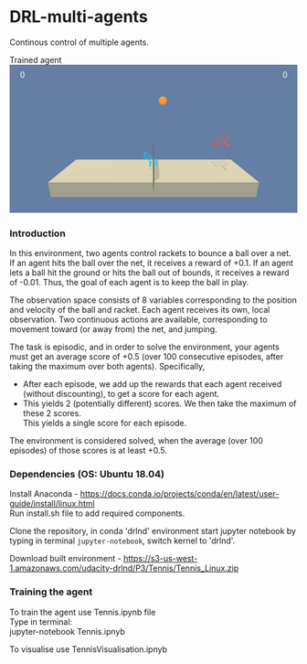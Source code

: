 # DRL-multi-agents
Continous control of multiple agents.

Trained agent  
![agent performance visualisation](cooperative_tennis.gif)


### Introduction  

In this environment, two agents control rackets to bounce a ball over a net. If an agent hits the ball over the net, it receives a reward of +0.1. If an agent lets a ball hit the ground or hits the ball out of bounds, it receives a reward of -0.01. Thus, the goal of each agent is to keep the ball in play.

The observation space consists of 8 variables corresponding to the position and velocity of the ball and racket. Each agent receives its own, local observation. Two continuous actions are available, corresponding to movement toward (or away from) the net, and jumping.

The task is episodic, and in order to solve the environment, your agents must get an average score of +0.5 (over 100 consecutive episodes, after taking the maximum over both agents). Specifically,  
* After each episode, we add up the rewards that each agent received (without discounting), to get a score for each agent.  
* This yields 2 (potentially different) scores. We then take the maximum of these 2 scores.  
This yields a single score for each episode.  

The environment is considered solved, when the average (over 100 episodes) of those scores is at least +0.5.


### Dependencies (OS: Ubuntu 18.04)  

Install Anaconda - https://docs.conda.io/projects/conda/en/latest/user-guide/install/linux.html  
Run install.sh file to add required components.

Clone the repository, in conda 'drlnd' environment start jupyter notebook by typing in terminal `jupyter-notebook`, switch kernel to 'drlnd'.


Download built environment - https://s3-us-west-1.amazonaws.com/udacity-drlnd/P3/Tennis/Tennis_Linux.zip

### Training the agent
To train the agent use Tennis.ipynb file  
Type in terminal:  
	jupyter-notebook Tennis.ipnyb

To visualise use TennisVisualisation.ipnyb
